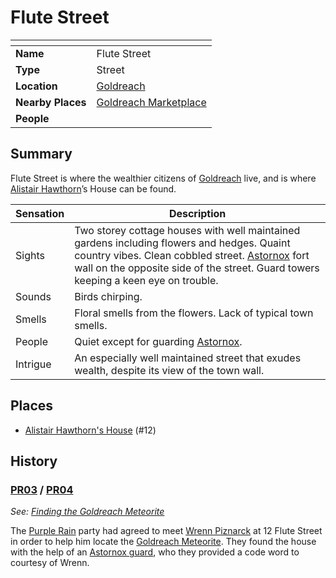 # Flute Street

| []() | |
| --- | --- |
| **Name** | Flute Street |
| **Type** | Street |
| **Location** | [Goldreach](README.md) |
| **Nearby Places** | [Goldreach Marketplace](goldreach-marketplace.md) |
| **People** | |

## Summary

Flute Street is where the wealthier citizens of [Goldreach](README.md) live, and is where [Alistair Hawthorn](../../../../characters/alistair-hawthorn.md)’s House can be found.

| Sensation | Description |
| ---- | --- |
| Sights | Two storey cottage houses with well maintained gardens including flowers and hedges. Quaint country vibes. Clean cobbled street. [Astornox](../../../../organisations/astornox/astornox.md) fort wall on the opposite side of the street. Guard towers keeping a keen eye on trouble. |
| Sounds | Birds chirping. |
| Smells | Floral smells from the flowers. Lack of typical town smells. |
| People | Quiet except for guarding [Astornox](../../../../organisations/astornox/astornox.md). |
| Intrigue | An especially well maintained street that exudes wealth, despite its view of the town wall. |

## Places

- [Alistair Hawthorn's House](alistair-hawthorns-house.md) (#12)

## History

### [PR03](../../../../sessions/PR03.md) / [PR04](../../../../sessions/PR04.md)

*See: [Finding the Goldreach Meteorite](../../../../storylines/finding-the-goldreach-meteorite.md)*

The [Purple Rain](../../../../campaigns/purple-rain/purple-rain.md) party had agreed to meet [Wrenn Piznarck](../../../../characters/wrenn-piznarck.md) at 12 Flute Street in order to help him locate the [Goldreach Meteorite](../../../../items/meteorites/goldreach-meteorite.md). They found the house with the help of an [Astornox guard](../../../../organisations/astornox/ranks/astornox-guard.md), who they provided a code word to courtesy of Wrenn.
